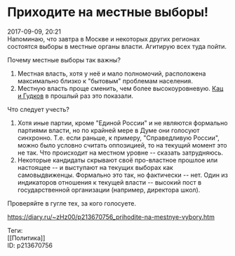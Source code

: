 Приходите на местные выборы!
=============================

   
 2017-09-09, 20:21   
  Напоминаю, что завтра в Москве и некоторых других регионах состоятся выборы в местные органы власти. Агитирую всех туда пойти.   
   
 Почему местные выборы так важны?   
 1. Местная власть, хотя у неё и мало полномочий, расположена максимально близко к "бытовым" проблемам населения.   
 2. Местную власть проще сменить, чем более высокоуровневую.  [Кац и Гудков](https://mundep.gudkov.ru/)  в прошлый раз это показали.   
   
 Что следует учесть?   
 1. Хотя иные партии, кроме "Единой России" и не являются формально партиями власти, но по крайней мере в Думе они голосуют синхронно. Т.е. если раньше, к примеру, "Справедливую России", можно было условно считать оппозицией, то на текущий момент это не так. Что происходит на местном уровне -- сказать затрудняюсь.   
 2. Некоторые кандидаты скрывают своё про-властное прошлое или настоящее -- и выступают на текущих выборах как самовыдвиженцы. Формально это так, но фактически -- нет. Один из индикаторов отношения к текущей власти -- высокий пост в государственной организации (например, директора школ).   
   
 Проверяйте в гугле тех, за кого голосуете.   
    
 <https://diary.ru/~zHz00/p213670756_prihodite-na-mestnye-vybory.htm>   
   
 Теги:   
 [[Политика]]   
 ID: p213670756